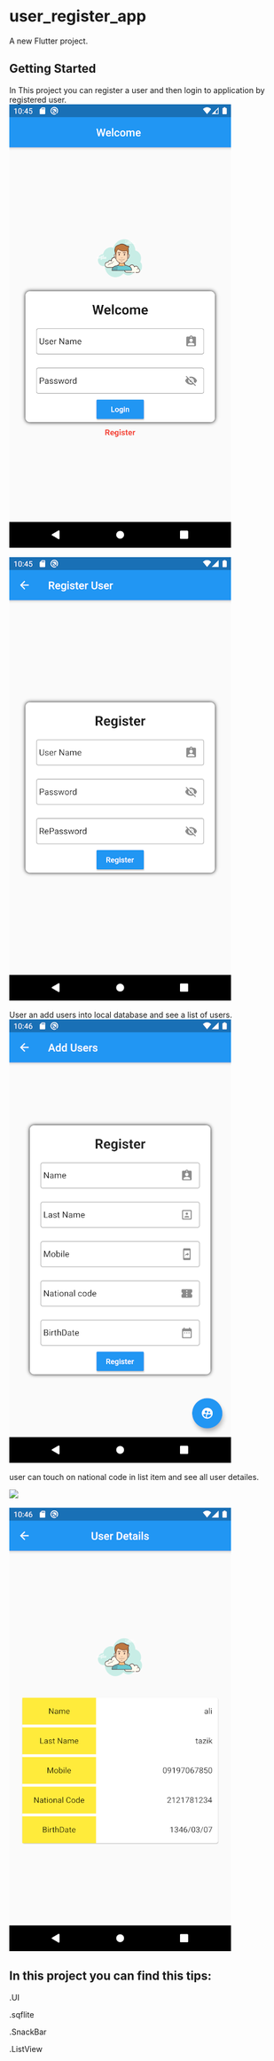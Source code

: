 # user_register_app

A new Flutter project.

## Getting Started
 In This project you can register a user and then login to application by registered user.
 ![](images/Screenshot1.png)
 
  ![](images/Screenshot2.png)
  
 User an add users into local database and see a list of users.
  ![](images/Screenshot3.png)
  
 user can touch on national code in list item and see all user detailes.
 
  ![](images/Screenshot4.png)
  
  ![](images/Screenshot5.png)
  
  
## In this project you can find this tips:
.UI

.sqflite

.SnackBar

.ListView


